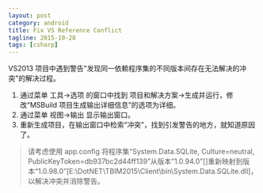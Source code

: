 ```yaml
---
layout: post
category: android
title: Fix VS Reference Conflict
tagline: 2015-10-28
tags: [csharp]
---
```


VS2013 项目中遇到警告"发现同一依赖程序集的不同版本间存在无法解决的冲突"的解决过程。

<!--more-->

1. 通过菜单 工具->选项 的窗口中找到 项目和解决方案->生成并运行，修改“MSBuild 项目生成输出详细信息”的选项为详细。
2. 通过菜单 视图->输出 显示输出窗口。
3. 重新生成项目，在输出窗口中检索“冲突”，找到引发警告的地方，就知道原因了。

> 请考虑使用 app.config 将程序集“System.Data.SQLite, Culture=neutral, PublicKeyToken=db937bc2d44ff139”从版本“1.0.94.0”[]重新映射到版本“1.0.98.0”[E:\DotNET\TBIM2015\Client\bin\System.Data.SQLite.dll]，以解决冲突并消除警告。
